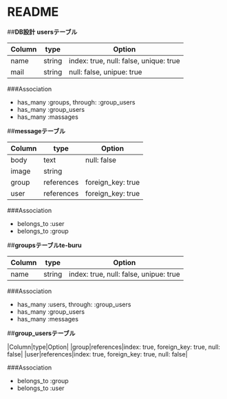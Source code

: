 # README

##**DB設計**
**usersテーブル**


|Column|type|Option|
|------|----|------|
|name|string|index: true, null: false, unique: true|
|mail|string|null: false, unipue: true|

###Association

- has_many :groups, through: :group_users
- has_many :group_users
- has_many :massages

##**messageテーブル**

|Column|type|Option|
|------|----|------|
|body|text|null: false|
|image|string|	
|group|references|foreign_key: true|
|user|references|foreign_key: true|

###Association

- belongs_to :user
- belongs_to :group

##**groupsテーブルte-buru**

|Column|type|Option|
|------|----|------|
|name|string|index: true, null: false, unipue: true|

###Association

- has_many :users, through: :group_users
- has_many :group_users
- has_many :messages

##**group_usersテーブル**

|Column|type|Option|
|group|references|index: true, foreign_key: true, null: false|
|user|references|index: true, foreign_key: true, null: false|

###Association

- belongs_to :group
- belongs_to :user
